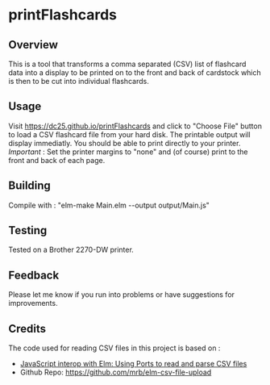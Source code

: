 # printFlashcards

## Overview
This is a tool that transforms a comma separated (CSV) list of flashcard data into a display to be printed on to the front and back of cardstock which is then to be cut into individual flashcards.

## Usage
Visit https://dc25.github.io/printFlashcards and click to "Choose File" button to load a CSV flashcard file from your hard disk.  The printable output will display immediatly.  You should be able to print directly to your printer.   *Important* : Set the printer margins to "none" and (of course) print to the front and back of each page.

## Building
Compile with : "elm-make Main.elm --output output/Main.js"

## Testing
Tested on a Brother 2270-DW printer.

## Feedback
Please let me know if you run into problems or have suggestions for improvements.

## Credits
The code used for reading CSV files in this project is based on :
* [JavaScript interop with Elm: Using Ports to read and parse CSV files](https://blog.reifyworks.com/javascript-interop-with-elm-using-ports-to-read-and-parse-csv-files-fef60c318b7a)
* Github Repo: https://github.com/mrb/elm-csv-file-upload



